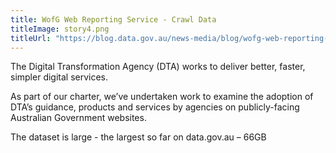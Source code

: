 ```yaml
---
title: WofG Web Reporting Service - Crawl Data
titleImage: story4.png
titleUrl: "https://blog.data.gov.au/news-media/blog/wofg-web-reporting-service-crawl-data"
---
```

<p>The Digital Transformation Agency (DTA) works to deliver better, faster, simpler digital services.</p> <p>As part of our charter, we’ve undertaken work to examine the adoption of DTA’s guidance, products and services by agencies on publicly-facing Australian Government websites.</p><p>The dataset is large - the largest so far on data.gov.au – 66GB</p>



